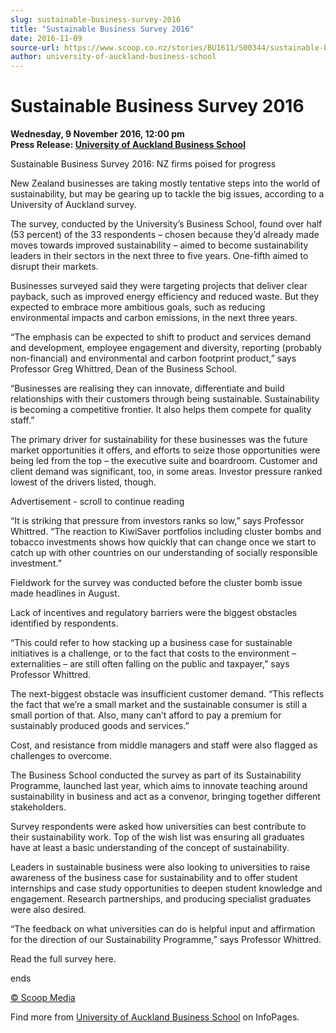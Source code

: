 ```yaml
---
slug: sustainable-business-survey-2016
title: "Sustainable Business Survey 2016"
date: 2016-11-09
source-url: https://www.scoop.co.nz/stories/BU1611/S00344/sustainable-business-survey-2016.htm
author: university-of-auckland-business-school
---
```

Sustainable Business Survey 2016
================================

**Wednesday, 9 November 2016, 12:00 pm**  
**Press Release: [University of Auckland Business School](https://info.scoop.co.nz/University_of_Auckland_Business_School)**

Sustainable Business Survey 2016: NZ firms poised for progress

  
New Zealand businesses are taking mostly tentative steps into the world of sustainability, but may be gearing up to tackle the big issues, according to a University of Auckland survey.

The survey, conducted by the University’s Business School, found over half (53 percent) of the 33 respondents – chosen because they’d already made moves towards improved sustainability – aimed to become sustainability leaders in their sectors in the next three to five years. One-fifth aimed to disrupt their markets.

Businesses surveyed said they were targeting projects that deliver clear payback, such as improved energy efficiency and reduced waste. But they expected to embrace more ambitious goals, such as reducing environmental impacts and carbon emissions, in the next three years.

“The emphasis can be expected to shift to product and services demand and development, employee engagement and diversity, reporting (probably non-financial) and environmental and carbon footprint product,” says Professor Greg Whittred, Dean of the Business School.

“Businesses are realising they can innovate, differentiate and build relationships with their customers through being sustainable. Sustainability is becoming a competitive frontier. It also helps them compete for quality staff.”

The primary driver for sustainability for these businesses was the future market opportunities it offers, and efforts to seize those opportunities were being led from the top – the executive suite and boardroom. Customer and client demand was significant, too, in some areas. Investor pressure ranked lowest of the drivers listed, though.

Advertisement - scroll to continue reading





“It is striking that pressure from investors ranks so low,” says Professor Whittred. “The reaction to KiwiSaver portfolios including cluster bombs and tobacco investments shows how quickly that can change once we start to catch up with other countries on our understanding of socially responsible investment.”

Fieldwork for the survey was conducted before the cluster bomb issue made headlines in August.

Lack of incentives and regulatory barriers were the biggest obstacles identified by respondents.

“This could refer to how stacking up a business case for sustainable initiatives is a challenge, or to the fact that costs to the environment – externalities – are still often falling on the public and taxpayer,” says Professor Whittred.

The next-biggest obstacle was insufficient customer demand. “This reflects the fact that we’re a small market and the sustainable consumer is still a small portion of that. Also, many can’t afford to pay a premium for sustainably produced goods and services.”

Cost, and resistance from middle managers and staff were also flagged as challenges to overcome.

The Business School conducted the survey as part of its Sustainability Programme, launched last year, which aims to innovate teaching around sustainability in business and act as a convenor, bringing together different stakeholders.

Survey respondents were asked how universities can best contribute to their sustainability work. Top of the wish list was ensuring all graduates have at least a basic understanding of the concept of sustainability.

Leaders in sustainable business were also looking to universities to raise awareness of the business case for sustainability and to offer student internships and case study opportunities to deepen student knowledge and engagement. Research partnerships, and producing specialist graduates were also desired.

“The feedback on what universities can do is helpful input and affirmation for the direction of our Sustainability Programme,” says Professor Whittred.

Read the full survey here.

ends

[© Scoop Media](http://www.scoop.co.nz/about/terms.html)

Find more from [University of Auckland Business School](https://info.scoop.co.nz/University_of_Auckland_Business_School) on InfoPages.